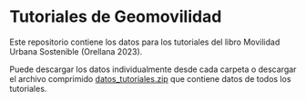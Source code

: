 # Tutoriales de Geomovilidad
Este repositorio contiene los datos para los tutoriales del libro Movilidad Urbana Sostenible (Orellana 2023).

Puede descargar los datos individualmente desde cada carpeta o descargar el archivo comprimido [datos_tutoriales.zip](https://github.com/temporalista/tutoriales_geomovilidad/raw/main/datos_tutoriales.zip) que contiene datos de todos los tutoriales.
